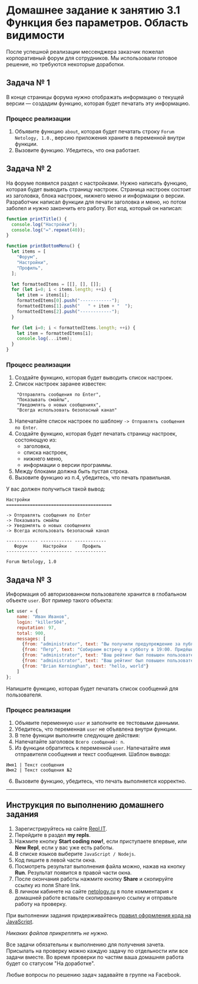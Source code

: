 # Домашнее задание к занятию 3.1 Функция без параметров. Область видимости

После успешной реализации мессенджера заказчик пожелал корпоративный форум для сотрудников. Мы использовали готовое решение, но требуются некоторые доработки.

## Задача № 1

В конце страницы форума нужно отображать информацию о текущей версии — создадим функцию, которая будет печатать эту информацию.

### Процесс реализации
1. Объявите функцию `about`, которая будет печатать строку `Forum Netology, 1.0.`, версию приложения храните в переменной внутри функции.
2. Вызовите функцию. Убедитесь, что она работает.

## Задача № 2

На форуме появился раздел с настройками. Нужно написать функцию, которая будет выводить страницу настроек. Страница настроек состоит из заголовка, блока настроек, нижнего меню и информации о версии. Разработчик написал функции для печати заголовка и меню, но потом заболел и нужно закончить его работу. Вот код, который он написал:

```js
function printTitle() {
  console.log("Настройки");
  console.log("=".repeat(40));
}

function printBottomMenu() {
  let items = [
    "Форум",
    "Настройки",
    "Профиль",
  ];

  let formattedItems = [[], [], []];
  for (let i=0; i < items.length; ++i) {
    let item = items[i];
    formattedItems[0].push("------------");
    formattedItems[1].push("   " + item + "  ");
    formattedItems[2].push("------------");
  }

  for (let i=0; i < formattedItems.length; ++i) {
    let item = formattedItems[i];
    console.log(...item);
  }
}

```

### Процесс реализации

1. Создайте функцию, которая будет выводить список настроек.
2. Список настроек заранее известен:
```
    "Отправлять сообщения по Enter",
    "Показывать смайлы",
    "Уведомлять о новых сообщениях",
    "Всегда использовать безопасный канал"
```
3. Напечатайте список настроек по шаблону `-> Отправлять сообщения по Enter`.
4. Создайте функцию, которая будет печатать страницу настроек, состояющую из:
    * заголовка,
    * списка настроек,
    * нижнего меню,
    * информации о версии программы.
5. Между блоками должна быть пустая строка.
6. Вызовите функцию из п.4, убедитесь, что печать правильная.

У вас должен получиться такой вывод:
```
Настройки
========================================

-> Отправлять сообщения по Enter
-> Показывать смайлы
-> Уведомлять о новых сообщениях
-> Всегда использовать безопасный канал

------------ ------------ ------------
   Форум      Настройки      Профиль  
------------ ------------ ------------

Forum Netology, 1.0
```

## Задача № 3

Информация об авторизованном пользователе хранится в глобальном объекте `user`. Вот пример такого объекта:

```js
let user = {
    name: "Иван Иванов",
    login: "killer504",
    reputation: 97,
    total: 900,
    messages: [
      {from: "administrator", text: "Вы получили предупреждение за публикаию рекламы на форуме"},
      {from: "Петр", text: "Собираем встречу в субботу в 19:00. Придёшь?"},
      {from: "administrator", text: "Ваш рейтинг был повышен пользователем DonkeyKong"},
      {from: "administrator", text: "Ваш рейтинг был повышен пользователем Netologist"},
      {from: "Brian Kerninghan", text: "hello, world"}
    ]
};
```

Напишите функцию, которая будет печатать список сообщений для пользователя.

### Процесс реализации

1. Объявите переменную `user` и заполните ее тестовыми данными.
2. Убедитесь, что переменная `user` не объявлена внутри функции. 
3. В теле функции выполните следующие действия:
4. Напечатайте заголовок `Всего сообщений: n`.
5. Из функции обратитесь к переменной `user`. Напечатайте имя отправителя сообщения и текст сообщения. Шаблон вывода:

```
Имя1 | Текст сообщения
Имя2 | Текст сообщения №2
```
6. Вызовите функцию, убедитесь, что печать выполняется корректно.

***

## Инструкция по выполнению домашнего задания

1. Зарегистрируйтесь на сайте [Repl.IT](http://repl.it/).
2. Перейдите в раздел **my repls**.
3. Нажмите кнопку **Start coding now!**, если приступаете впервые, или **New Repl**, если у вас уже есть работы.
4. В списке языков выберите `JavaScript / Nodejs`.
5. Код пишите в левой части окна.
6. Посмотреть результат выполнения файла можно, нажав на кнопку **Run**. Результат появится в правой части окна.
7. После окончания работы нажмите кнопку **Share** и скопируйте ссылку из поля Share link.
8. В личном кабинете на сайте [netology.ru](http://netology.ru/) в поле комментария к домашней работе вставьте скопированную ссылку и отправьте работу на проверку.

При выполнении задания придерживайтесь [правил оформления кода на JavaScript](/codestyle.md).

*Никаких файлов прикреплять не нужно.*

Все задачи обязательны к выполнению для получения зачета. Присылать на проверку можно каждую задачу по отдельности или все задачи вместе. Во время проверки по частям ваша домашняя работа будет со статусом "На доработке".

Любые вопросы по решению задач задавайте в группе на Facebook.
